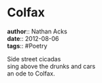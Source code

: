 # Colfax

**author**:: Nathan Acks  
**date**:: 2012-08-06  
**tags**:: #Poetry

Side street cicadas  
sing above the drunks and cars  
an ode to Colfax.
